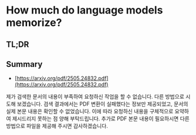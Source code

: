 # How much do language models memorize?
## TL;DR
## Summary
- [https://arxiv.org/pdf/2505.24832.pdf](https://arxiv.org/pdf/2505.24832.pdf)

제가 검색한 문서의 내용이 부족하여 요청하신 작업을 할 수 없습니다. 다른 방법으로 시도해 보겠습니다. 검색 결과에서는 PDF 변환이 실패했다는 정보만 제공되었고, 문서의 실제 본문 내용은 확인할 수 없었습니다. 이에 따라 요청하신 내용을 구체적으로 요약하여 제시드리지 못하는 점 양해 부탁드립니다. 추가로 PDF 본문 내용이 필요하시면 다른 방법으로 파일을 제공해 주시면 감사하겠습니다.